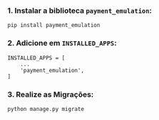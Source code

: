 ### 1. Instalar a biblioteca `payment_emulation`:

```{.bash}
pip install payment_emulation
```

### 2. Adicione em `INSTALLED_APPS`: 

```{.py3}
INSTALLED_APPS = [
    ...
    'payment_emulation',
]
```

### 3. Realize as Migrações:

```{.bash}
python manage.py migrate
```